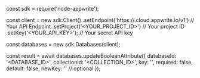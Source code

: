 const sdk = require('node-appwrite');

const client = new sdk.Client()
    .setEndpoint('https://<REGION>.cloud.appwrite.io/v1') // Your API Endpoint
    .setProject('<YOUR_PROJECT_ID>') // Your project ID
    .setKey('<YOUR_API_KEY>'); // Your secret API key

const databases = new sdk.Databases(client);

const result = await databases.updateBooleanAttribute({
    databaseId: '<DATABASE_ID>',
    collectionId: '<COLLECTION_ID>',
    key: '',
    required: false,
    default: false,
    newKey: '' // optional
});
